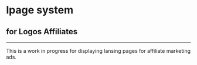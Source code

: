 # lpage system
## for Logos Affiliates
---
This is a work in progress for displaying lansing pages for affiliate marketing ads.

